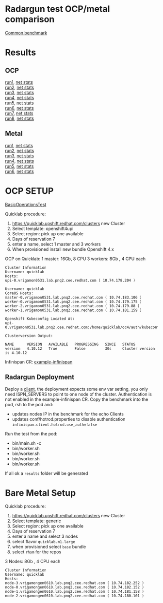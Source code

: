 # Radargun test OCP/metal comparison

[Common benchmark](benchmark-hotrod-basic-4pod.xml)

# Results
## OCP
[run1](ocp/run1/results/html/index.html), [net stats](ocp/run1/ping-stats.log)  
[run2](results/compare-ocp-metal/ocp/run2/results/html/index.html),  [net stats](results/compare-ocp-metal/ocp/run2/ping-stats.log)  
[run3](results/compare-ocp-metal/ocp/run3/results/html/index.html), [net stats](results/compare-ocp-metal/ocp/run3/ping-stats.log)  
[run4](results/compare-ocp-metal/ocp/run4/results/html/index.html),  [net stats](results/compare-ocp-metal/ocp/run4/ping-stats.log)  
[run5](results/compare-ocp-metal/ocp/run5/results/html/index.html),  [net stats](results/compare-ocp-metal/ocp/run5/ping-stats.log)  
[run6](results/compare-ocp-metal/ocp/run6/results/html/index.html),  [net stats](results/compare-ocp-metal/ocp/run6/ping-stats.log)  
[run7](results/compare-ocp-metal/ocp/run7/results/html/index.html),  [net stats](results/compare-ocp-metal/ocp/run7/ping-stats.log)  
[run8](results/compare-ocp-metal/ocp/run8/results/html/index.html),  [net stats](results/compare-ocp-metal/ocp/run8/ping-stats.log)  

## Metal
[run1](results/compare-ocp-metal/metal/run1/results/html/index.html),  [net stats](results/compare-ocp-metal/metal/run1/ping-stats.log)  
[run2](results/compare-ocp-metal/metal/run2/results/html/index.html),  [net stats](results/compare-ocp-metal/metal/run2/ping-stats.log)  
[run3](results/compare-ocp-metal/metal/run3/results/html/index.html),  [net stats](results/compare-ocp-metal/metal/run3/ping-stats.log)  
[run4](results/compare-ocp-metal/metal/run4/results/html/index.html),  [net stats](results/compare-ocp-metal/metal/run4/ping-stats.log)  
[run5](results/compare-ocp-metal/metal/run5/results/html/index.html),  [net stats](results/compare-ocp-metal/metal/run5/ping-stats.log)  
[run6](results/compare-ocp-metal/metal/run6/results/html/index.html),  [net stats](results/compare-ocp-metal/metal/run6/ping-stats.log)  

# OCP SETUP

[BasicOperationsTest](html/index.html)

Quicklab procedure:
1. https://quicklab.upshift.redhat.com/clusters new Cluster
2. Select template: openshift4upi
3. Select region: pick up one available
4. Days of reservation 7
5. enter a name, select 1 master and 3 workers
6. When provisioned install new bundle Openshift 4.x

OCP on Quicklab:
1 master: 16Gb, 8 CPU
3 workers: 8Gb , 4 CPU each

```
Cluster Information
Username: quicklab
Hosts:
upi-0.vrigamon0531.lab.pnq2.cee.redhat.com ( 10.74.178.204 )

Username: quicklab
CoreOS Hosts:
master-0.vrigamon0531.lab.pnq2.cee.redhat.com ( 10.74.183.106 )
worker-0.vrigamon0531.lab.pnq2.cee.redhat.com ( 10.74.179.175 )
worker-2.vrigamon0531.lab.pnq2.cee.redhat.com ( 10.74.179.88 )
worker-1.vrigamon0531.lab.pnq2.cee.redhat.com ( 10.74.181.159 )

Openshift Kubeconfig Located At:
upi-0.vrigamon0531.lab.pnq2.cee.redhat.com:/home/quicklab/oc4/auth/kubeconfig

Clusterversion Output:

NAME      VERSION   AVAILABLE   PROGRESSING   SINCE   STATUS
version   4.10.12   True        False         30s     Cluster version is 4.10.12
```

Infinispan CR: [example-infinispan](example-infinispan.yaml)

## Radargun Deployment

Deploy a [client](deployment-radargun-client.yaml), the deployment expects some env var setting, you only need ISPN_SERVERS to point to one node of the cluster. Authentication is not enabled in the example-infinispan CR.
Copy the benchmark into the pod, rsh to the pod and:
- updates nodes IP in the benchmark for the echo Clients
- updates conf/hotrod.properties to disable authentication `infinispan.client.hotrod.use_auth=false`

Run the test from the pod:
- bin/main.sh -c <benchmark filename>
- bin/worker.sh
- bin/worker.sh
- bin/worker.sh
- bin/worker.sh

If all ok a `results` folder will be generated

# Bare Metal Setup

Quicklab procedure:
1. https://quicklab.upshift.redhat.com/clusters new Cluster
2. Select template: generic
3. Select region: pick up one available
4. Days of reservation 7
5. enter a name and select 3 nodes
6. select flavor `quicklab.m1.large`
7. when provisioned select `base` bundle
8. select `rhsm` for the repos

3 Nodes: 8Gb , 4 CPU each
```
Cluster Information
Username: quicklab
Hosts:
node-3.vrigamongen0610.lab.pnq2.cee.redhat.com ( 10.74.182.252 )
node-0.vrigamongen0610.lab.pnq2.cee.redhat.com ( 10.74.182.152 )
node-1.vrigamongen0610.lab.pnq2.cee.redhat.com ( 10.74.181.158 )
node-2.vrigamongen0610.lab.pnq2.cee.redhat.com ( 10.74.180.101 )
```
